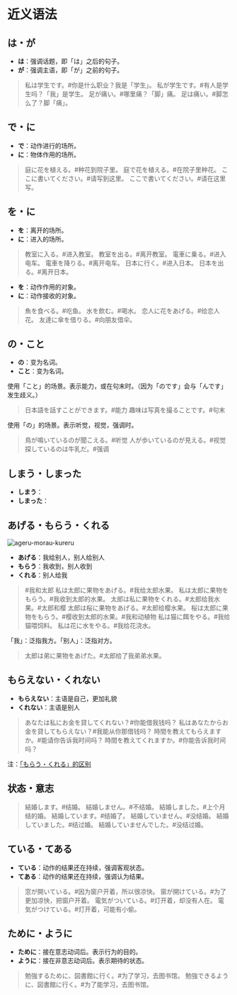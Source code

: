 # 近义语法

## は・が

- **は**：强调话题，即「は」之后的句子。
- **が**：强调主语，即「が」之前的句子。

> 私は学生です。#你是什么职业？我是「学生」。
> 私が学生です。#有人是学生吗？「我」是学生。
> 足が痛い。#哪里痛？「脚」痛。
> 足は痛い。#脚怎么了？脚「痛」。

## で・に

- **で**：动作进行的场所。
- **に**：物体作用的场所。

> 庭に花を植える。#种花到院子里。
> 庭で花を植える。#在院子里种花。
> ここに書いてください。#请写到这里。
> ここで書いてください。#请在这里写。

## を・に

- **を**：离开的场所。
- **に**：进入的场所。

> 教室に入る。#进入教室。
> 教室を出る。#离开教室。
> 電車に乗る。#进入电车。
> 電車を降りる。#离开电车。
> 日本に行く。#进入日本。
> 日本を出る。#离开日本。

- **を**：动作作用的对象。
- **に**：动作接收的对象。

> 魚を食べる。#吃鱼。
> 水を飲む。#喝水。
> 恋人に花をあげる。#给恋人花。
> 友達に傘を借りる。#向朋友借伞。

## の・こと

- **の**：变为名词。
- **こと**：变为名词。

使用「こと」的场景。表示能力，或在句末时。（因为「のです」会与「んです」发生歧义。）

> 日本語を話すことができます。#能力
> 趣味は写真を撮ることです。#句末

使用「の」的场景。表示听觉，视觉，强调时。

> 鳥が鳴いているのが聞こえる。#听觉
> 人が歩いているのが見える。#视觉
> 探しているのは牛乳だ。#强调

## しまう・しまった

- **しまう**：
- **しまった**：

## あげる・もらう・くれる

![ageru-morau-kureru](/vocab-compare-ageru-morau-kureru.svg)

- **あげる**：我给别人，别人给别人
- **もらう**：我收到，别人收到
- **くれる**：别人给我

> #我和太郎
> 私は太郎に果物をあげる。#我给太郎水果。
> 私は太郎に果物をもらう。#我收到太郎的水果。
> 太郎は私に果物をくれる。#太郎给我水果。#太郎和樱
> 太郎は桜に果物をあげる。#太郎给樱水果。
> 桜は太郎に果物をもらう。#樱收到太郎的水果。#我和动植物
> 私は猫に餌をやる。#我给猫喂饲料。
> 私は花に水をやる。#我给花浇水。

「我」：泛指我方。「别人」：泛指对方。

> 太郎は弟に果物をあげた。#太郎给了我弟弟水果。

## もらえない・くれない

- **もらえない**：主语是自己，更加礼貌
- **くれない**：主语是别人

> あなたは私にお金を貸してくれない？#你能借我钱吗？
> 私はあなたからお金を貸してもらえない？#我能从你那借钱吗？
> 時間を教えてもらえますか。#能请你告诉我时间吗？
> 時間を教えてくれますか。#你能告诉我时间吗？

注：[「もらう・くれる」的区别](#あげるもらうくれる)

## 状态・意志

> 結婚します。#结婚。
> 結婚しません。#不结婚。
> 結婚しました。#上个月结的婚。
> 結婚しています。#结婚了。
> 結婚していません。#没结婚。
> 結婚していました。#结过婚。
> 結婚していませんでした。#没结过婚。

## ている・てある

- **ている**：动作的结果还在持续，强调客观状态。
- **てある**：动作的结果还在持续，强调认为结果。

> 窓が開いている。#因为窗户开着，所以很凉快。
> 窗が開けている。#为了更加凉快，把窗户开着。
> 電気がついている。#灯开着，却没有人在。
> 電気がつけている。#灯开着，可能有小偷。

## ために・ように

- **ために**：接在意志动词后。表示行为的目的。
- **ように**：接在非意志动词后。表示期待的状态。

> 勉強するために、図書館に行く。#为了学习，去图书馆。
> 勉強できるように、図書館に行く。#为了能学习，去图书馆。
